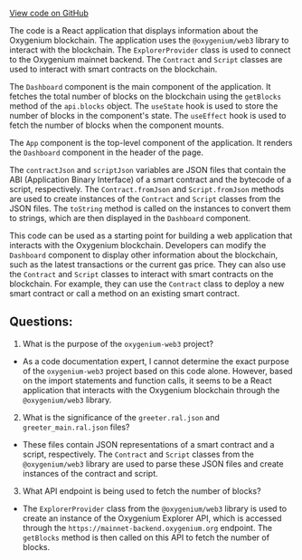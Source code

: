 [View code on GitHub](https://github.com/oxygenium/oxygenium-web3/packages/cli/templates/react/src/App.tsx)

The code is a React application that displays information about the Oxygenium blockchain. The application uses the `@oxygenium/web3` library to interact with the blockchain. The `ExplorerProvider` class is used to connect to the Oxygenium mainnet backend. The `Contract` and `Script` classes are used to interact with smart contracts on the blockchain.

The `Dashboard` component is the main component of the application. It fetches the total number of blocks on the blockchain using the `getBlocks` method of the `api.blocks` object. The `useState` hook is used to store the number of blocks in the component's state. The `useEffect` hook is used to fetch the number of blocks when the component mounts.

The `App` component is the top-level component of the application. It renders the `Dashboard` component in the header of the page.

The `contractJson` and `scriptJson` variables are JSON files that contain the ABI (Application Binary Interface) of a smart contract and the bytecode of a script, respectively. The `Contract.fromJson` and `Script.fromJson` methods are used to create instances of the `Contract` and `Script` classes from the JSON files. The `toString` method is called on the instances to convert them to strings, which are then displayed in the `Dashboard` component.

This code can be used as a starting point for building a web application that interacts with the Oxygenium blockchain. Developers can modify the `Dashboard` component to display other information about the blockchain, such as the latest transactions or the current gas price. They can also use the `Contract` and `Script` classes to interact with smart contracts on the blockchain. For example, they can use the `Contract` class to deploy a new smart contract or call a method on an existing smart contract.
## Questions: 
 1. What is the purpose of the `oxygenium-web3` project?
- As a code documentation expert, I cannot determine the exact purpose of the `oxygenium-web3` project based on this code alone. However, based on the import statements and function calls, it seems to be a React application that interacts with the Oxygenium blockchain through the `@oxygenium/web3` library.

2. What is the significance of the `greeter.ral.json` and `greeter_main.ral.json` files?
- These files contain JSON representations of a smart contract and a script, respectively. The `Contract` and `Script` classes from the `@oxygenium/web3` library are used to parse these JSON files and create instances of the contract and script.

3. What API endpoint is being used to fetch the number of blocks?
- The `ExplorerProvider` class from the `@oxygenium/web3` library is used to create an instance of the Oxygenium Explorer API, which is accessed through the `https://mainnet-backend.oxygenium.org` endpoint. The `getBlocks` method is then called on this API to fetch the number of blocks.
